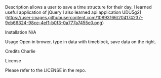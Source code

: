Description
allows a user to save a time structure for their day.
I learned useful application of jQuery
I also learned api application
UDU5g2](https://user-images.githubusercontent.com/10893166/204174237-9cb66324-98ce-4ef1-b0f3-0a777a7455c0.png)


Installation
N/A

Usage
Open in brower, type in data with timeblock, save data on the right.

Credits
Charlie


License

Please refer to the LICENSE in the repo.

